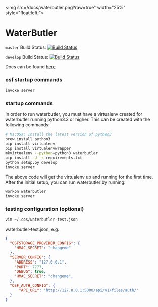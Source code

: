 <img src=/docs/waterbutler.png?raw=true" width="25%" style="float:left;">
# WaterButler

`master` Build Status: [![Build Status](https://travis-ci.org/CenterForOpenScience/waterbutler.svg?branch=master)](https://travis-ci.org/CenterForOpenScience/waterbutler)

`develop` Build Status: [![Build Status](https://travis-ci.org/CenterForOpenScience/waterbutler.svg?branch=develop)](https://travis-ci.org/CenterForOpenScience/waterbutler)

Docs can be found [here](https://waterbutler.readthedocs.org/en/latest/)

### osf startup commands

```bash
invoke server
```


### startup commands

In order to run waterbutler, you must have a virtualenv created for waterbutler running python3.3 or higher.  This can be created with the following commands:

```bash
# MacOSX: Install the latest version of python3
brew install python3 
pip install virtualenv 
pip install virtualenvwrapper 
mkvirtualenv --python=python3 waterbutler
pip install -U -r requirements.txt
python setup.py develop
invoke server
```

The above code will get the virtualenv up and running for the first time.  After the initial setup, you can run waterbutler by running:

```bash
workon waterbutler
invoke server
```

### testing configuration (optional)

```bash
vim ~/.cos/waterbutler-test.json
```

waterbutler-test.json, e.g.

```json
{
  "OSFSTORAGE_PROVIDER_CONFIG": {
    "HMAC_SECRET": "changeme"
  },
  "SERVER_CONFIG": {
    "ADDRESS": "127.0.0.1",
    "PORT": 7777,
    "DEBUG": true,
    "HMAC_SECRET": "changeme",
  },
  "OSF_AUTH_CONFIG": {
      "API_URL": "http://127.0.0.1:5000/api/v1/files/auth/"
  }
}
```
